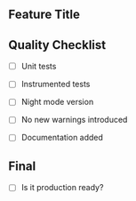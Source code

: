 ## Feature Title

## Quality Checklist

- [ ] Unit tests

- [ ] Instrumented tests

- [ ] Night mode version

- [ ] No new warnings introduced

- [ ] Documentation added

## Final 

- [ ] Is it production ready?
